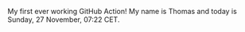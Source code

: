 My first ever working GitHub Action!
My name is Thomas and today is Sunday, 27 November, 07:22 CET. 
